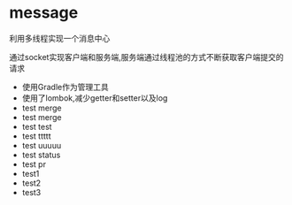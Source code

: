 # message
利用多线程实现一个消息中心

通过socket实现客户端和服务端,服务端通过线程池的方式不断获取客户端提交的请求

- 使用Gradle作为管理工具
- 使用了lombok,减少getter和setter以及log
- test merge
- test merge
- test test
- test ttttt
- test uuuuu
- test status
- test pr
- test1
- test2
- test3
